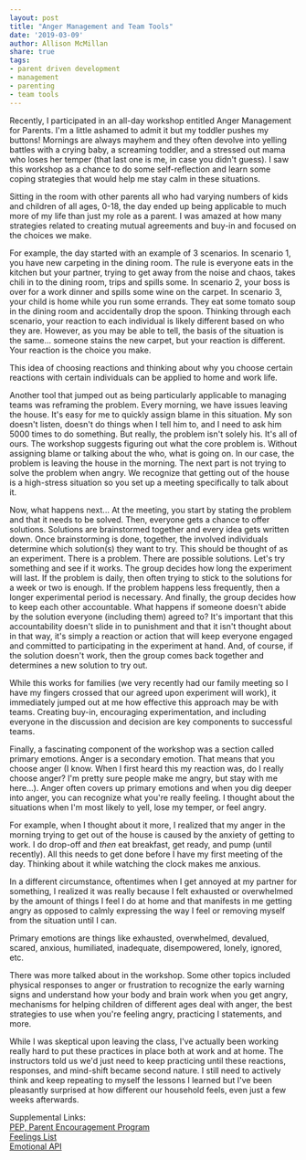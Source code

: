 ```yaml
---
layout: post
title: "Anger Management and Team Tools"
date: '2019-03-09'
author: Allison McMillan
share: true
tags:
- parent driven development
- management
- parenting
- team tools
---
```


Recently, I participated in an all-day workshop entitled Anger Management for Parents. I'm a little ashamed to admit it but my toddler pushes my buttons! Mornings are always mayhem and they often devolve into yelling battles with a crying baby, a screaming toddler, and a stressed out mama who loses her temper (that last one is me, in case you didn't guess). I saw this workshop as a chance to do some self-reflection and learn some coping strategies that would help me stay calm in these situations.

Sitting in the room with other parents all who had varying numbers of kids and children of all ages, 0-18, the day ended up being applicable to much more of my life than just my role as a parent. I was amazed at how many strategies related to creating mutual agreements and buy-in and focused on the choices we make.

For example, the day started with an example of 3 scenarios. In scenario 1, you have new carpeting in the dining room. The rule is everyone eats in the kitchen but your partner, trying to get away from the noise and chaos, takes chili in to the dining room, trips and spills some. In scenario 2, your boss is over for a work dinner and spills some wine on the carpet. In scenario 3, your child is home while you run some errands. They eat some tomato soup in the dining room and accidentally drop the spoon. Thinking through each scenario, your reaction to each individual is likely different based on who they are. However, as you may be able to tell, the basis of the situation is the same... someone stains the new carpet, but your reaction is different. Your reaction is the choice you make.

This idea of choosing reactions and thinking about why you choose certain reactions with certain individuals can be applied to home and work life.

Another tool that jumped out as being particularly applicable to managing teams was reframing the problem. Every morning, we have issues leaving the house. It's easy for me to quickly assign blame in this situation. My son doesn't listen, doesn't do things when I tell him to, and I need to ask him 5000 times to do something. But really, the problem isn't solely his. It's all of ours. The workshop suggests figuring out what the core problem is. Without assigning blame or talking about the who, what is going on. In our case, the problem is leaving the house in the morning. The next part is not trying to solve the problem when angry. We recognize that getting out of the house is a high-stress situation so you set up a meeting specifically to talk about it.

Now, what happens next...
At the meeting, you start by stating the problem and that it needs to be solved. Then, everyone gets a chance to offer solutions. Solutions are brainstormed together and every idea gets written down. Once brainstorming is done, together, the involved individuals determine which solution(s) they want to try. This should be thought of as an experiment. There is a problem. There are possible solutions. Let's try something and see if it works. The group decides how long the experiment will last. If the problem is daily, then often trying to stick to the solutions for a week or two is enough. If the problem happens less frequently, then a longer experimental period is necessary. And finally, the group decides how to keep each other accountable. What happens if someone doesn't abide by the solution everyone (including them) agreed to? It's important that this accountability doesn't slide in to punishment and that it isn't thought about in that way, it's simply a reaction or action that will keep everyone engaged and committed to participating in the experiment at hand. And, of course, if the solution doesn't work, then the group comes back together and determines a new solution to try out.

While this works for families (we very recently had our family meeting so I have my fingers crossed that our agreed upon experiment will work), it immediately jumped out at me how effective this approach may be with teams. Creating buy-in, encouraging experimentation, and including everyone in the discussion and decision are key components to successful teams.

Finally, a fascinating component of the workshop was a section called primary emotions. Anger is a secondary emotion. That means that you choose anger (I know. When I first heard this my reaction was, do I really choose anger? I'm pretty sure people make me angry, but stay with me here...). Anger often covers up primary emotions and when you dig deeper into anger, you can recognize what you're really feeling. I thought about the situations when I'm most likely to yell, lose my temper, or feel angry.

For example, when I thought about it more, I realized that my anger in the morning trying to get out of the house is caused by the anxiety of getting to work. I do drop-off and _then_ eat breakfast, get ready, and pump (until recently). All this needs to get done before I have my first meeting of the day. Thinking about it while watching the clock makes me anxious.

In a different circumstance, oftentimes when I get annoyed at my partner for something, I realized it was really because I felt exhausted or overwhelmed by the amount of things I feel I do at home and that manifests in me getting angry as opposed to calmly expressing the way I feel or removing myself from the situation until I can.

Primary emotions are things like exhausted, overwhelmed, devalued, scared, anxious, humiliated, inadequate, disempowered, lonely, ignored, etc.

There was more talked about in the workshop. Some other topics included physical responses to anger or frustration to recognize the early warning signs and understand how your body and brain work when you get angry, mechanisms for helping children of different ages deal with anger, the best strategies to use when you're feeling angry, practicing I statements, and more.

While I was skeptical upon leaving the class, I've actually been working really hard to put these practices in place both at work and at home. The instructors told us we'd just need to keep practicing until these reactions, responses, and mind-shift became second nature. I still need to actively think and keep repeating to myself the lessons I learned but I've been pleasantly surprised at how different our household feels, even just a few weeks afterwards.

Supplemental Links:  
[PEP, Parent Encouragement Program](http://pepparent.org/)  
[Feelings List](https://www.cnvc.org/training/resource/feelings-inventory)  
[Emotional API](https://emotionalapi.com/)  
